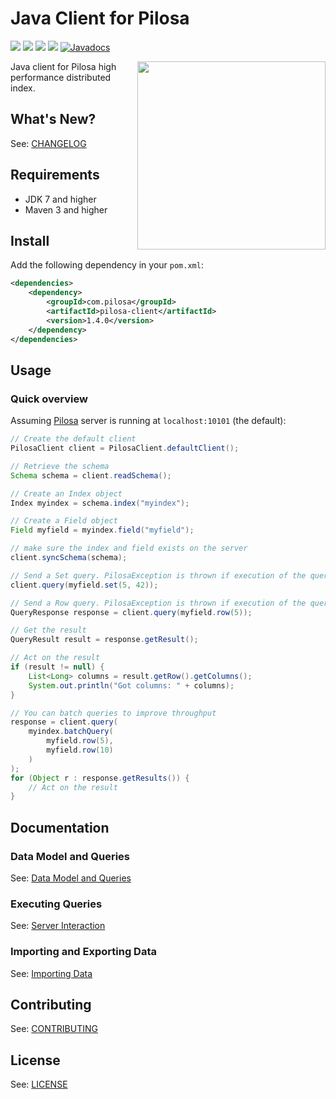 # Java Client for Pilosa

<a href="https://github.com/pilosa"><img src="https://img.shields.io/badge/pilosa-1.4-blue.svg"></a>
<a href="http://search.maven.org/#search%7Cga%7C1%7Ca%3A%22pilosa-client%22"><img src="https://img.shields.io/maven-central/v/com.pilosa/pilosa-client.svg?maxAge=2592"></a>
<a href="https://travis-ci.org/pilosa/java-pilosa"><img src="https://api.travis-ci.org/pilosa/java-pilosa.svg?branch=master"></a>
<a href="https://coveralls.io/github/pilosa/java-pilosa?branch=master"><img src="https://coveralls.io/repos/github/pilosa/java-pilosa/badge.svg?branch=master" /></a>
<a href="http://javadoc.io/doc/com.pilosa/pilosa-client"><img src="http://javadoc.io/badge/com.pilosa/pilosa-client.svg" alt="Javadocs"></a>

<img src="https://www.pilosa.com/img/ee.svg" style="float: right" align="right" height="301">

Java client for Pilosa high performance distributed index.

## What's New?

See: [CHANGELOG](CHANGELOG.md)

## Requirements

* JDK 7 and higher
* Maven 3 and higher

## Install

Add the following dependency in your `pom.xml`:

```xml
<dependencies>
    <dependency>
        <groupId>com.pilosa</groupId>
        <artifactId>pilosa-client</artifactId>
        <version>1.4.0</version>
    </dependency>
</dependencies>
```

## Usage

### Quick overview

Assuming [Pilosa](https://github.com/pilosa/pilosa) server is running at `localhost:10101` (the default):

```java
// Create the default client
PilosaClient client = PilosaClient.defaultClient();

// Retrieve the schema
Schema schema = client.readSchema();

// Create an Index object
Index myindex = schema.index("myindex");

// Create a Field object
Field myfield = myindex.field("myfield");

// make sure the index and field exists on the server
client.syncSchema(schema);

// Send a Set query. PilosaException is thrown if execution of the query fails.
client.query(myfield.set(5, 42));

// Send a Row query. PilosaException is thrown if execution of the query fails.
QueryResponse response = client.query(myfield.row(5));

// Get the result
QueryResult result = response.getResult();

// Act on the result
if (result != null) {
    List<Long> columns = result.getRow().getColumns();
    System.out.println("Got columns: " + columns);
}

// You can batch queries to improve throughput
response = client.query(
    myindex.batchQuery(
        myfield.row(5),
        myfield.row(10)
    )
);
for (Object r : response.getResults()) {
    // Act on the result
}
```

## Documentation

### Data Model and Queries

See: [Data Model and Queries](docs/data-model-queries.md)

### Executing Queries

See: [Server Interaction](docs/server-interaction.md)

### Importing and Exporting Data

See: [Importing Data](docs/imports.md)

## Contributing

See: [CONTRIBUTING](CONTRIBUTING.md)

## License

See: [LICENSE](LICENSE)
